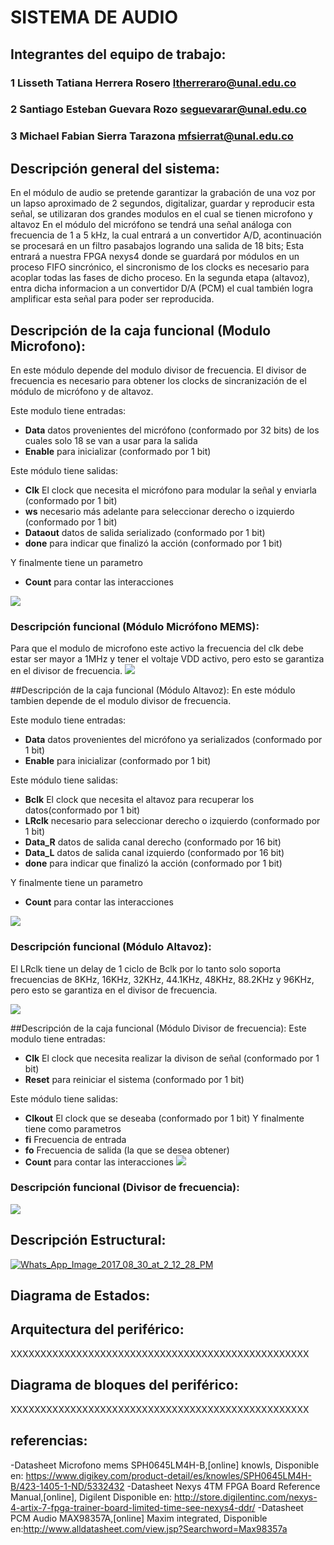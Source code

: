 # SISTEMA DE AUDIO

## Integrantes del equipo de trabajo:

### 1 Lisseth Tatiana Herrera Rosero ltherreraro@unal.edu.co

### 2 Santiago Esteban Guevara Rozo seguevarar@unal.edu.co

### 3 Michael Fabian Sierra Tarazona mfsierrat@unal.edu.co


## Descripción general del sistema: 

En el módulo de audio se pretende garantizar la grabación de una voz por un lapso aproximado de 2 segundos,  digitalizar, guardar y reproducir esta señal, se utilizaran dos grandes modulos en el cual se tienen microfono y altavoz
En el módulo del micrófono se tendrá una señal análoga con frecuencia de 1 a 5 kHz, la cual entrará a un convertidor A/D, acontinuación se procesará en un filtro pasabajos logrando una salida de 18 bits; Esta entrará a nuestra FPGA nexys4 donde se guardará por módulos en un proceso FIFO sincrónico, el sincronismo de los clocks es necesario para acoplar todas las fases de dicho proceso.
En la segunda etapa (altavoz), entra dicha informacion a un convertidor D/A (PCM) el cual también logra amplificar esta señal para poder ser reproducida.


## Descripción de la caja funcional (Modulo Microfono):
En este módulo depende del modulo divisor de frecuencia. El divisor de frecuencia es necesario para obtener los clocks de sincranización de el módulo de micrófono y de altavoz.

Este modulo tiene entradas: 
* **Data** datos provenientes del micrófono (conformado por 32 bits) de los cuales solo 18 se van a usar para la salida 
* **Enable** para inicializar (conformado por 1 bit)

Este módulo tiene salidas:
* **Clk** El clock que necesita el micrófono para modular la señal y enviarla (conformado por 1 bit)
* **ws** necesario más adelante para seleccionar derecho o izquierdo (conformado por 1 bit)
* **Dataout** datos de salida serializado (conformado por 1 bit)
* **done** para indicar que finalizó la acción (conformado por 1 bit)

Y finalmente tiene un parametro
* **Count** para contar las interacciones 

![](https://github.com/Fabeltranm/FPGA-Game-D1/blob/master/HW/RTL/06PCM-AUDIO-MICROFONO/Version_01/03%20document/Imagenes/ESmicrofono1.jpg) 

### Descripción funcional (Módulo Micrófono MEMS):
Para que el modulo de microfono este activo la frecuencia del clk debe estar ser mayor a 1MHz y tener el voltaje VDD activo, pero esto se garantiza en el divisor de frecuencia.
![](https://github.com/Fabeltranm/FPGA-Game-D1/blob/master/HW/RTL/06PCM-AUDIO-MICROFONO/Version_01/03%20document/Imagenes/Mic.png) 

##Descripción de la caja funcional (Módulo Altavoz):
En este módulo tambien depende de el modulo divisor de frecuencia. 

Este modulo tiene entradas: 
* **Data** datos provenientes del micrófono ya serializados (conformado por 1 bit) 
* **Enable** para inicializar (conformado por 1 bit)

Este módulo tiene salidas:
* **Bclk** El clock que necesita el altavoz para recuperar los datos(conformado por 1 bit)
* **LRclk** necesario para seleccionar derecho o izquierdo (conformado por 1 bit)
* **Data_R** datos de salida canal derecho (conformado por 16 bit)
* **Data_L** datos de salida canal izquierdo (conformado por 16 bit)
* **done** para indicar que finalizó la acción (conformado por 1 bit)

Y finalmente tiene un parametro
* **Count** para contar las interacciones 

![](https://github.com/Fabeltranm/FPGA-Game-D1/blob/master/HW/RTL/06PCM-AUDIO-MICROFONO/Version_01/03%20document/Imagenes/Esaltavoz.jpg) 

### Descripción funcional (Módulo Altavoz):
El LRclk tiene un delay de 1 ciclo de Bclk por lo tanto solo soporta frecuencias de 8KHz, 16KHz, 32KHz, 44.1KHz, 48KHz, 88.2KHz y 96KHz, pero esto se garantiza en el divisor de frecuencia.

![](https://github.com/Fabeltranm/FPGA-Game-D1/blob/master/HW/RTL/06PCM-AUDIO-MICROFONO/Version_01/03%20document/Imagenes/Altavoz.png) 

##Descripción de la caja funcional (Módulo Divisor de frecuencia):
Este modulo tiene entradas: 
* **Clk** El clock que necesita realizar la divison de señal (conformado por 1 bit)
* **Reset** para reiniciar el sistema (conformado por 1 bit)

Este módulo tiene salidas:
* **Clkout** El clock que se deseaba (conformado por 1 bit)
Y finalmente tiene como parametros
* **fi** Frecuencia de entrada
* **fo** Frecuencia de salida (la que se desea obtener)
* **Count** para contar las interacciones 
![](https://github.com/Fabeltranm/FPGA-Game-D1/blob/master/HW/RTL/06PCM-AUDIO-MICROFONO/Version_01/03%20document/Imagenes/Imagenes%20sin%20usar/Div_freq.jpg) 

### Descripción funcional (Divisor de frecuencia):

![](https://github.com/Fabeltranm/FPGA-Game-D1/blob/master/HW/RTL/06PCM-AUDIO-MICROFONO/Version_01/03%20document/Imagenes/Divfreq.png) 


## Descripción Estructural: 

<a href="https://ibb.co/ni3iRk"><img src="https://preview.ibb.co/jkZZXQ/Whats_App_Image_2017_08_30_at_2_12_28_PM.jpg" alt="Whats_App_Image_2017_08_30_at_2_12_28_PM" border="0"></a>


## Diagrama de Estados:



## Arquitectura del periférico:

XXXXXXXXXXXXXXXXXXXXXXXXXXXXXXXXXXXXXXXXXXXXXXXXXX

## Diagrama de bloques del periférico:

XXXXXXXXXXXXXXXXXXXXXXXXXXXXXXXXXXXXXXXXXXXXXXXXXX

## referencias:
-Datasheet Microfono mems SPH0645LM4H-B,[online] knowls, Disponible en: https://www.digikey.com/product-detail/es/knowles/SPH0645LM4H-B/423-1405-1-ND/5332432
-Datasheet Nexys 4TM FPGA Board Reference Manual,[online], Digilent Disponible en: http://store.digilentinc.com/nexys-4-artix-7-fpga-trainer-board-limited-time-see-nexys4-ddr/
-Datasheet PCM Audio MAX98357A,[online] Maxim integrated, Disponible en:http://www.alldatasheet.com/view.jsp?Searchword=Max98357a

